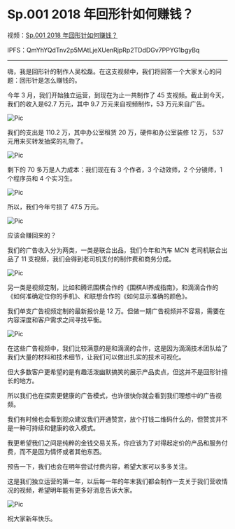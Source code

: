 # Sp.001 2018 年回形针如何赚钱？

视频：[Sp.001 2018 年回形针如何赚钱？](http://dweb.link/ipfs/QmZwFjoJRVF6bKCwwSZQsYCTJD8nGKTkT9xfpWxqGnTGzK/Sp.001%202018%20%E5%B9%B4%E5%9B%9E%E5%BD%A2%E9%92%88%E5%A6%82%E4%BD%95%E8%B5%9A%E9%92%B1%EF%BC%9F.mp4)

IPFS：QmYhYQdTnv2p5MAtLjeXUenRjpRp2TDdDGv7PPYG1bgyBq

---

嗨，我是回形针的制作人吴松磊。在这支视频中，我们将回答一个大家关心的问题：回形针是怎么赚钱的。

今年 3 月，我们开始独立运营，到现在为止一共制作了 45 支视频。截止到今天，我们的收入是62.7 万元，其中 9.7 万元来自视频制作，53 万元来自广告。

![Pic](https://cdn.jsdelivr.net/gh/ipaperclip/static/img/20200322100010.gif)

我们的支出是 110.2 万，其中办公室租赁 20 万，硬件和办公室装修 12 万， 537 元用来买转发抽奖的礼物了。

![Pic](https://cdn.jsdelivr.net/gh/ipaperclip/static/img/20200322100011.gif)

剩下的 70 多万是人力成本：我们现在有 3 个作者，3 个动效师，2 个分镜师，1 个程序员和 4 个实习生。

![Pic](https://cdn.jsdelivr.net/gh/ipaperclip/static/img/20200322100012.gif)

所以，我们今年亏损了 47.5 万元。

![Pic](https://cdn.jsdelivr.net/gh/ipaperclip/static/img/20200322100013.webp)

应该会赚回来的？

我们的广告收入分为两类，一类是联合出品，我们今年和汽车 MCN 老司机联合出品了 11 支视频，我们会得到老司机支付的制作费和商务分成。

![Pic](https://cdn.jsdelivr.net/gh/ipaperclip/static/img/20200322100014.gif)

另一类是视频定制，比如和腾讯围棋合作的《围棋AI养成指南》，和滴滴合作的《如何准确定位你的手机》、和联想合作的《如何显示准确的颜色》。

我们单支广告视频定制的最新报价是 12 万。但做一期广告视频并不容易，需要在内容深度和客户需求之间寻找平衡。

![Pic](https://cdn.jsdelivr.net/gh/ipaperclip/static/img/20200322100015.gif)

在这些广告视频中，我们比较满意的是和滴滴的合作，这是因为滴滴技术团队给了我们大量的材料和技术细节，让我们可以做出扎实的技术可视化。

但大多数客户更希望的是有趣活泼幽默搞笑的展示产品卖点，但这并不是回形针擅长的地方。

所以我们也在探索更健康的广告模式，也许很快你就会看到我们理想中的广告视频。

我们有时候也会看到观众建议我们开通赞赏，放个打钱二维码什么的，但赞赏并不是一种可持续和健康的收入模式。

我更希望我们之间是纯粹的金钱交易关系，你应该为了对得起定价的产品和服务付费，而不是因为情怀或者其他东西。

预告一下，我们也会在明年尝试付费内容，希望大家可以多多关注。

这是我们独立运营的第一年，以后每一年的年末我们都会制作一支关于我们营收情况的视频，希望明年能有更多好消息告诉大家。

![Pic](https://cdn.jsdelivr.net/gh/ipaperclip/static/img/20200322100016.gif)

祝大家新年快乐。
